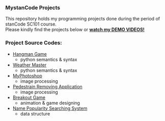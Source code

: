 ### MystanCode Projects
This repository holds my programming projects done during the period of stanCode SC101 course.
<br> Please kindly find the projects below or **[watch my DEMO VIDEOS!](https://youtu.be/v2O_MGE9_ao?feature=shared)**

### Project Source Codes:
- [Hangman Game](SC001_A3/hangman.py)
    - python semantics & syntax
- [Weather Master](SC001_A2/weather_master.py)
    - python semantics & syntax
- [MyPhotoshop](SC001_A4/best_photoshop_award.py)
    - image processing
- [Pedestrain Removing Application](SC101_A3/stanCodoshop.py)
    - image processing
- [Breakout Game](SC101_A2/breakout.py)
    - animation & game designing
- [Name Popularity Searching System](SC101_A4/babygraphics.py)
    - data structure

